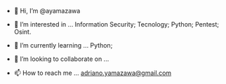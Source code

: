 - 👋 Hi, I’m @ayamazawa
- 👀 I’m interested in ...
Information Security;
Tecnology;
Python;
Pentest;
Osint.

- 🌱 I’m currently learning ...
Python;

- 💞️ I’m looking to collaborate on ...

- 📫 How to reach me ...
adriano.yamazawa@gmail.com

<!---
ayamazawa/ayamazawa is a ✨ special ✨ repository because its `README.md` (this file) appears on your GitHub profile.
You can click the Preview link to take a look at your changes.
--->
